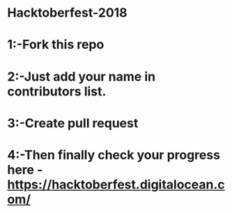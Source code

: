 # Hacktoberfest-2018
# 1:-Fork this repo
# 2:-Just add your name in contributors list.
# 3:-Create pull request
# 4:-Then finally check your progress here - https://hacktoberfest.digitalocean.com/

